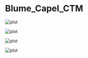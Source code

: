 # Blume_Capel_CTM

![plot](data/sv_sums.png)

![plot](./data/m_conv.png)

![plot](./data/phase.png)

![plot](./data/free.png)
